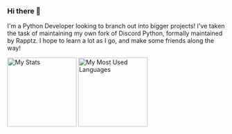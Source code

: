 ### Hi there 👋
I'm a Python Developer looking to branch out into bigger projects! I've taken the task of maintaining my own fork of Discord Python, formally maintained by Rapptz. I hope to learn a lot as I go, and make some friends along the way!


<p align="left">
    <img alt="My Stats" height="160em"  src="https://github-readme-stats.vercel.app/api?username=NextChai&theme=material-palenight&show_icons=tru">
    <img alt="My Most Used Languages" height="160em" src="https://github-readme-stats.vercel.app/api/top-langs/?username=NextChai&hide=html&layout=compact&theme=material-palenight">
</p>

